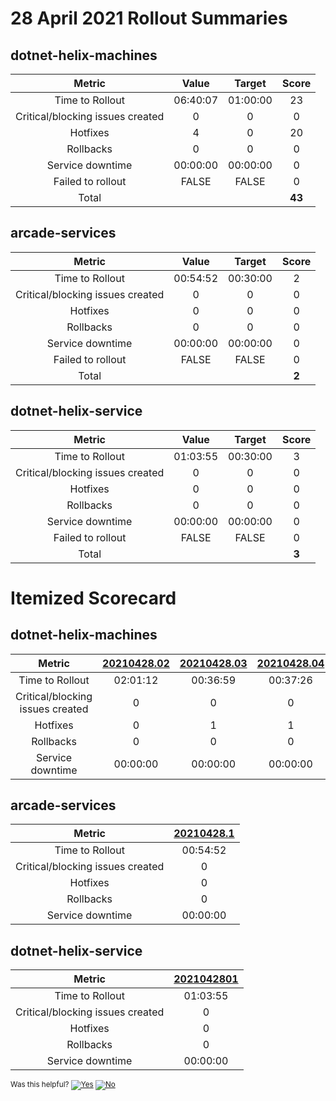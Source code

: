 # 28 April 2021 Rollout Summaries

## dotnet-helix-machines

|              Metric              |   Value  |  Target  |   Score   |
|:--------------------------------:|:--------:|:--------:|:---------:|
| Time to Rollout                  | 06:40:07 | 01:00:00 |     23     |
| Critical/blocking issues created |     0    |    0     |     0     |
| Hotfixes                         |     4    |    0     |     20     |
| Rollbacks                        |     0    |    0     |     0     |
| Service downtime                 | 00:00:00 | 00:00:00 |     0     |
| Failed to rollout                |   FALSE  |   FALSE  |     0     |
| Total                            |          |          |   **43**   |


## arcade-services

|              Metric              |   Value  |  Target  |   Score   |
|:--------------------------------:|:--------:|:--------:|:---------:|
| Time to Rollout                  | 00:54:52 | 00:30:00 |     2     |
| Critical/blocking issues created |     0    |    0     |     0     |
| Hotfixes                         |     0    |    0     |     0     |
| Rollbacks                        |     0    |    0     |     0     |
| Service downtime                 | 00:00:00 | 00:00:00 |     0     |
| Failed to rollout                |   FALSE  |   FALSE  |     0     |
| Total                            |          |          |   **2**   |


## dotnet-helix-service

|              Metric              |   Value  |  Target  |   Score   |
|:--------------------------------:|:--------:|:--------:|:---------:|
| Time to Rollout                  | 01:03:55 | 00:30:00 |     3     |
| Critical/blocking issues created |     0    |    0     |     0     |
| Hotfixes                         |     0    |    0     |     0     |
| Rollbacks                        |     0    |    0     |     0     |
| Service downtime                 | 00:00:00 | 00:00:00 |     0     |
| Failed to rollout                |   FALSE  |   FALSE  |     0     |
| Total                            |          |          |   **3**   |


# Itemized Scorecard

## dotnet-helix-machines

| Metric | [20210428.02](https://dev.azure.com/dnceng/7ea9116e-9fac-403d-b258-b31fcf1bb293/_build/results?buildId=1111623) | [20210428.03](https://dev.azure.com/dnceng/7ea9116e-9fac-403d-b258-b31fcf1bb293/_build/results?buildId=1112127) | [20210428.04](https://dev.azure.com/dnceng/7ea9116e-9fac-403d-b258-b31fcf1bb293/_build/results?buildId=1112257) | [20210428.05](https://dev.azure.com/dnceng/7ea9116e-9fac-403d-b258-b31fcf1bb293/_build/results?buildId=1112365) | [20210430.02](https://dev.azure.com/dnceng/7ea9116e-9fac-403d-b258-b31fcf1bb293/_build/results?buildId=1115651) |
|:-----:|:-----:|:-----:|:-----:|:-----:|:-----:|
| Time to Rollout | 02:01:12 | 00:36:59 | 00:37:26 | 02:37:40 | 00:46:50 |
| Critical/blocking issues created | 0 | 0 | 0 | 0 | 0 |
| Hotfixes | 0 | 1 | 1 | 1 | 1 |
| Rollbacks | 0 | 0 | 0 | 0 | 0 |
| Service downtime | 00:00:00 | 00:00:00 | 00:00:00 | 00:00:00 | 00:00:00 |


## arcade-services

| Metric | [20210428.1](https://dev.azure.com/dnceng/7ea9116e-9fac-403d-b258-b31fcf1bb293/_build/results?buildId=1112105) |
|:-----:|:-----:|
| Time to Rollout | 00:54:52 |
| Critical/blocking issues created | 0 |
| Hotfixes | 0 |
| Rollbacks | 0 |
| Service downtime | 00:00:00 |


## dotnet-helix-service

| Metric | [2021042801](https://dev.azure.com/dnceng/7ea9116e-9fac-403d-b258-b31fcf1bb293/_build/results?buildId=1112099) |
|:-----:|:-----:|
| Time to Rollout | 01:03:55 |
| Critical/blocking issues created | 0 |
| Hotfixes | 0 |
| Rollbacks | 0 |
| Service downtime | 00:00:00 |



<!-- Begin Generated Content: Doc Feedback -->
<sub>Was this helpful? [![Yes](https://helix.dot.net/f/ip/5?p=Documentation%5CTeamProcess%5CRollout-Scorecards%5CScorecard_2021-04-28.md)](https://helix.dot.net/f/p/5?p=Documentation%5CTeamProcess%5CRollout-Scorecards%5CScorecard_2021-04-28.md) [![No](https://helix.dot.net/f/in)](https://helix.dot.net/f/n/5?p=Documentation%5CTeamProcess%5CRollout-Scorecards%5CScorecard_2021-04-28.md)</sub>
<!-- End Generated Content-->
